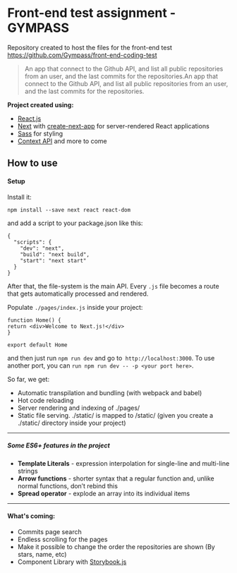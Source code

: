 # Front-end test assignment - GYMPASS
Repository created to host the files for the front-end test https://github.com/Gympass/front-end-coding-test

> An app that connect to the Github API, and list all public repositories from an user, and the last commits for the repositories.An app that connect to the Github API, and list all public repositories from an user, and the last commits for the repositories.

**Project created using:**
- [React.js](https://reactjs.org/ "React.js")
- [Next](https://nextjs.org/ "Next") with [create-next-app](https://open.segment.com/create-next-app/ "create-next-app") for server-rendered React applications
- [Sass](https://sass-lang.com/ "Sass") for styling
- [Context API](https://reactjs.org/docs/context.html "Context API")
and more to come



## How to use
#### Setup
Install it:

`npm install --save next react react-dom`

and add a script to your package.json like this:

	{
	  "scripts": {
		"dev": "next",
		"build": "next build",
		"start": "next start"
	  }
	}
After that, the file-system is the main API. Every `.js` file becomes a route that gets automatically processed and rendered.

Populate `./pages/index.js` inside your project:

	function Home() {
	return <div>Welcome to Next.js!</div>
	}

	export default Home
and then just run `npm run dev` and go to` http://localhost:3000`. To use another port, you can `run npm run dev -- -p <your port here>`.

So far, we get:

- Automatic transpilation and bundling (with webpack and babel)
- Hot code reloading
- Server rendering and indexing of ./pages/
- Static file serving. ./static/ is mapped to /static/ (given you create a ./static/ directory inside your project)


------------

##### Some ES6+ features in the project
- **Template Literals** - expression interpolation for single-line and multi-line strings
- **Arrow functions** - shorter syntax that a regular function and, unlike normal functions, don’t rebind this
- **Spread operator** - explode an array into its individual items

------------

#### What's coming:
- Commits page search
- Endless scrolling for the pages
- Make it possible to change the order the repositories are shown (By stars, name, etc)
- Component Library with [Storybook.js](https://storybook.js.org/ "Storybook.js")
